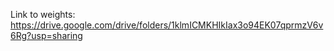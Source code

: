 Link to weights: 
https://drive.google.com/drive/folders/1klmICMKHIkIax3o94EK07qprmzV6v6Rg?usp=sharing
